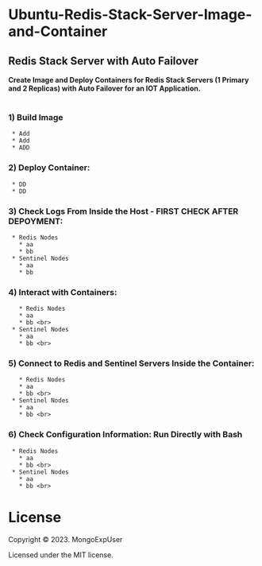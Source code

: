 # Ubuntu-Redis-Stack-Server-Image-and-Container
## Redis Stack Server with Auto Failover 

<strong> Create Image and Deploy Containers for Redis Stack Servers (1 Primary and 2 Replicas) with Auto Failover for an IOT Application.</strong>
<br><br>


 ### 1) Build Image                  
     * Add                                                                                                                 
     * Add                                                                                                                 
     * ADD  
 ### 2) Deploy Container:                                                                                             
     * DD                                                      
     * DD       
 ### 3) Check Logs From Inside the Host - <strong> FIRST CHECK AFTER DEPOYMENT</strong>:                                                                                             
     * Redis Nodes
       * aa
       * bb 
     * Sentinel Nodes   
       * aa
       * bb 
 ### 4) Interact with Containers:                                                                                             
       * Redis Nodes
       * aa
       * bb <br>
     * Sentinel Nodes   
       * aa
       * bb <br>
  ### 5) Connect to Redis and Sentinel Servers Inside the Container:                                                                                          
       * Redis Nodes
       * aa
       * bb <br>
     * Sentinel Nodes   
       * aa
       * bb <br>
  ### 6) Check Configuration Information: Run Directly with Bash                                                                                                                    
     * Redis Nodes
       * aa
       * bb <br>
     * Sentinel Nodes   
       * aa
       * bb <br>


# License

Copyright © 2023. MongoExpUser

Licensed under the MIT license.
